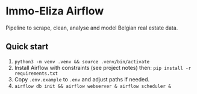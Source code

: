 # Immo-Eliza Airflow

Pipeline to scrape, clean, analyse and model Belgian real estate data.

## Quick start
1. `python3 -m venv .venv && source .venv/bin/activate`
2. Install Airflow with constraints (see project notes) then: `pip install -r requirements.txt`
3. Copy `.env.example` to `.env` and adjust paths if needed.
4. `airflow db init && airflow webserver & airflow scheduler &`

